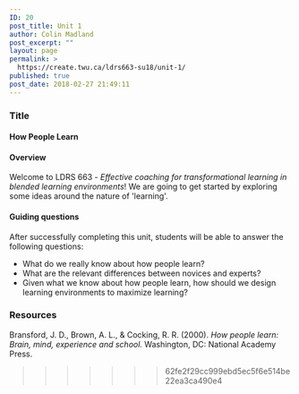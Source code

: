 ```yaml
---
ID: 20
post_title: Unit 1
author: Colin Madland
post_excerpt: ""
layout: page
permalink: >
  https://create.twu.ca/ldrs663-su18/unit-1/
published: true
post_date: 2018-02-27 21:49:11
---
```

### Title

#### How People Learn

#### Overview
Welcome to LDRS 663 - _Effective coaching for transformational learning in blended learning environments_! We are going to get started by exploring some ideas around the nature of 'learning'.

#### Guiding questions

After successfully completing this unit, students will be able to answer the following questions:
* What do we really know about how people learn?
* What are the relevant differences between novices and experts?
* Given what we know about how people learn, how should we design learning environments to maximize learning?


### Resources
Bransford, J. D., Brown, A. L., & Cocking, R. R. (2000). _How people learn: Brain, mind, experience and school._ Washington, DC: National Academy Press.


>>>>>>> 62fe2f29cc999ebd5ec5f6e514be22ea3ca490e4
